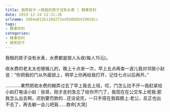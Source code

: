 ```yaml
---
title: 搞笑段子->我租的房子没有水表 | 糗事百科
date: 2019-12-24 12:31:26
urlname: 1084a812b11842f2ed5b0b0241902dcc
tags: 
- 糗事百科
categories:
- 糗事百科
- 搞笑段子
---
```

我租的房子没有水表，水费都是按人头收(每人15元)。

收水费的老太太也够猴儿的，晚上十点来一次，早上五点再查一波儿我对邻居小赵说：“你把我的门从外面锁上，明早上你再给我打开，记住七点以后再开。”

…………果然把收水费的糊弄过去了早上我去上班，哎，门怎么拉不开～我赶紧给小赵打电话小赵：张哥，刚才走的急忘了给你开门了，我现在在公交车上呢我:那我怎么出去啊，迟到要罚款的…还没说完，一只手搭在我肩膀上:老公，反正也出不去了，再去躺一会儿吧我……救命[大哭]


